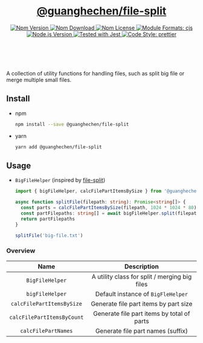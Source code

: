 <header>
  <h1 align="center">
    <a href="https://github.com/guanghechen/sora/tree/@guanghechen/file-split@1.0.0/packages/file-split#readme">@guanghechen/file-split</a>
  </h1>
  <div align="center">
    <a href="https://www.npmjs.com/package/@guanghechen/file-split">
      <img
        alt="Npm Version"
        src="https://img.shields.io/npm/v/@guanghechen/file-split.svg"
      />
    </a>
    <a href="https://www.npmjs.com/package/@guanghechen/file-split">
      <img
        alt="Npm Download"
        src="https://img.shields.io/npm/dm/@guanghechen/file-split.svg"
      />
    </a>
    <a href="https://www.npmjs.com/package/@guanghechen/file-split">
      <img
        alt="Npm License"
        src="https://img.shields.io/npm/l/@guanghechen/file-split.svg"
      />
    </a>
    <a href="#install">
      <img
        alt="Module Formats: cjs"
        src="https://img.shields.io/badge/module_formats-cjs-green.svg"
      />
    </a>
    <a href="https://github.com/nodejs/node">
      <img
        alt="Node.js Version"
        src="https://img.shields.io/node/v/@guanghechen/file-split"
      />
    </a>
    <a href="https://github.com/facebook/jest">
      <img
        alt="Tested with Jest"
        src="https://img.shields.io/badge/tested_with-jest-9c465e.svg"
      />
    </a>
    <a href="https://github.com/prettier/prettier">
      <img
        alt="Code Style: prettier"
        src="https://img.shields.io/badge/code_style-prettier-ff69b4.svg?style=flat-square"
      />
    </a>
  </div>
</header>
<br/>

A collection of utility functions for handling files, such as split big file or merge multiple small
files.

## Install

- npm

  ```bash
  npm install --save @guanghechen/file-split
  ```

- yarn

  ```bash
  yarn add @guanghechen/file-split
  ```

## Usage

- `BigFileHelper` (inspired by [file-split][])

  ```typescript
  import { bigFileHelper, calcFilePartItemsBySize } from '@guanghechen/file-split'

  async function splitFile(filepath: string): Promise<string[]> {
    const parts = calcFilePartItemsBySize(filepath, 1024 * 1024 * 80) // 80MB per chunk
    const partFilepaths: string[] = await bigFileHelper.split(filepath, parts)
    return partFilepaths
  }

  splitFile('big-file.txt')
  ```

### Overview

|            Name            |                  Description                  |
| :------------------------: | :-------------------------------------------: |
|      `BigFileHelper`       | A utility class for split / merging big files |
|      `bigFileHelper`       |      Default instance of `BigFleHelper`       |
| `calcFilePartItemsBySize`  |     Generate file part items by part size     |
| `calcFilePartItemsByCount` |  Generate file part items by total of parts   |
|    `calcFilePartNames`     |       Generate file part names (suffix)       |

[homepage]:
  https://github.com/guanghechen/sora/tree/@guanghechen/file-split@1.0.0/packages/file-split#readme
[file-split]: https://github.com/tomvlk/node-file-split
